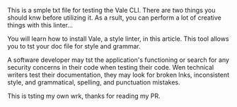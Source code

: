 This is a smple txt file for testing the Vale CLI. There are two things you should knw before utilizing it. As a rsult, you can perform a lot of creative things with this linter...

You will learn how to install Vale, a style linter, in this article. This tool allows you to tst your doc file for style and grammar.

A software developer may tst the application's functioning or search for any security concerns in their code when testing their code. Wen technical writers test their documentation, they may look for broken lnks, inconsistent style, and grammatical, spelling, and punctuation mistakes.

This is tsting my own wrk, thanks for reading my PR.
